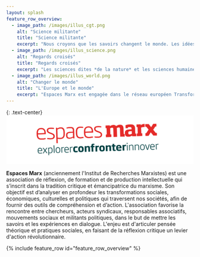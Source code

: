 ```yaml
---
layout: splash
feature_row_overview:
  - image_path: /images/illus_cgt.png
    alt: "Science militante"
    title: "Science militante"
    excerpt: "Nous croyons que les savoirs changent le monde. Les idées, concepts et outils que nous élaborons sont destinés à **ouvrir de nouvelles perspectives** et à **appuyer l'action** de celles et ceux qui aspirent à une société plus solidaire et plus libre."
  - image_path: /images/illus_science.png
    alt: "Regards croisés"
    title: "Regards croisés"
    excerpt: "Les sciences dites *de la nature* et les sciences humaines sont trop souvent présentées comme étanches, sinon même antagoniques. Nous proposons d'aborder les problèmes **sous un angle résolument pluridisciplinaire**."
  - image_path: /images/illus_world.png
    alt: "Changer le monde"
    title: "L'Europe et le monde"
    excerpt: "Espaces Marx est engagée dans le réseau européen Transform. Les idées et ressources que nous mettons à la disposition de celles et ceux qui luttent sont élaborées **avec des militants et intellectuels de nombreux pays**."
---
```


{: .text-center}
![Espaces Marx](/images/banniere_em.png)

**Espaces Marx** (anciennement l'Institut de Recherches Marxistes) est une association de réflexion, de formation et de production intellectuelle qui s’inscrit dans la tradition critique et émancipatrice du marxisme. Son objectif est d’analyser en profondeur les transformations sociales, économiques, culturelles et politiques qui traversent nos sociétés, afin de fournir des outils de compréhension et d’action. L'association favorise la rencontre entre chercheurs, acteurs syndicaux, responsables associatifs, mouvements sociaux et militants politiques, dans le but de mettre les savoirs et les expériences en dialogue. L'enjeu est d'articuler pensée théorique et pratiques sociales, en faisant de la réflexion critique un levier d'action révolutionnaire.

{% include feature_row id="feature_row_overview" %}
